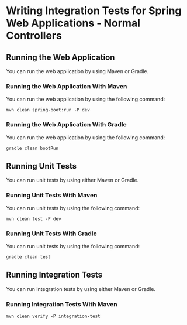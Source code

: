 # Writing Integration Tests for Spring Web Applications - Normal Controllers

## Running the Web Application

You can run the web application by using Maven or Gradle.

### Running the Web Application With Maven

You can run the web application by using the following command:

	mvn clean spring-boot:run -P dev
	
### Running the Web Application With Gradle

You can run the web application by using the following command:

	gradle clean bootRun

## Running Unit Tests

You can run unit tests by using either Maven or Gradle.

### Running Unit Tests With Maven

You can run unit tests by using the following command:

    mvn clean test -P dev

### Running Unit Tests With Gradle

You can run unit tests by using the following command:

	gradle clean test
	
## Running Integration Tests

You can run integration tests by using either Maven or Gradle.

### Running Integration Tests With Maven

    mvn clean verify -P integration-test
